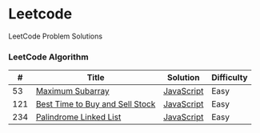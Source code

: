 # Leetcode
LeetCode Problem Solutions
### LeetCode Algorithm

| # | Title | Solution | Difficulty |
|---| ----- | -------- | ---------- |
|53|[Maximum Subarray    ](https://leetcode.com/problems/maximum-subarray/) | [JavaScript](https://github.com/ThatDudeAlex/Leetcode/blob/master/Algorithm/%23234-%20Palindrome%20Linked%20List.js)|Easy|
|121|[Best Time to Buy and Sell Stock ](https://leetcode.com/problems/best-time-to-buy-and-sell-stock/) | [JavaScript](./algorithm/cpp/matrixCellsInDistanceOrder/MatrixCellsInDistanceOrder.cpp)|Easy|
|234|[Palindrome Linked List](https://leetcode.com/problems/palindrome-linked-list/) | [JavaScript](./algorithm/cpp/twoCityScheduling/TwoCityScheduling.cpp)|Easy|
